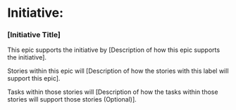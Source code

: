 # Initiative:
### [Initiative Title]
This epic supports the initiative by [Description of how this epic supports the initiative].

Stories within this epic will [Description of how the stories with this label will support this epic].

Tasks within those stories will [Description of how the tasks within those stories will support those stories (Optional)].
